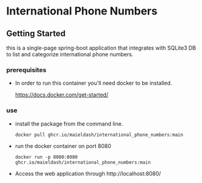 # International Phone Numbers

## Getting Started

this is a single-page spring-boot application that integrates with SQLite3 DB to list and categorize international phone numbers.

### prerequisites

  - In order to run this container you'll need docker to be installed.
    
    https://docs.docker.com/get-started/
      
### use
  - install the package from the command line.
    
    ``` docker pull ghcr.io/maieldash/international_phone_numbers:main ```
    
  - run the docker container on port 8080
    
    ``` docker run -p 8080:8080 ghcr.io/maieldash/international_phone_numbers:main ```
    
  - Access the web application through http://localhost:8080/

